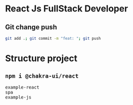 # React Js FullStack Developer

## Git change push

```sh
git add .; git commit -m "feat: "; git push 
```

# Structure project 

## `npm i @chakra-ui/react `

<pre>
example-react
spa
example-js
</pre>